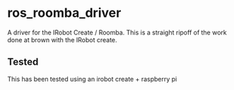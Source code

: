 ros_roomba_driver
=================

A driver for the IRobot Create / Roomba. This is a straight ripoff of the work done
at brown with the IRobot create.

Tested
------

This has been tested using an irobot create + raspberry pi
